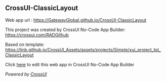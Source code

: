 ## CrossUI-ClassicLayout
Web app url : https://GatewayGlobal.github.io/CrossUI-ClassicLayout

This project was created by CrossUI No-Code App Builder: https://crossui.com/RADGithub

Based on template: https://linb.github.io/CrossUI_Assets/assets/projects/Simple/xui_project_tpl_ClassicLayout

Click [here](https://crossui.com/RADGithub/#!from=github&owner=GatewayGlobal&repo=CrossUI-ClassicLayout) to edit this web app in CrossUI No-Code App Builder

<i>Powered by [CrossUI](https://crossui.com)</i>
